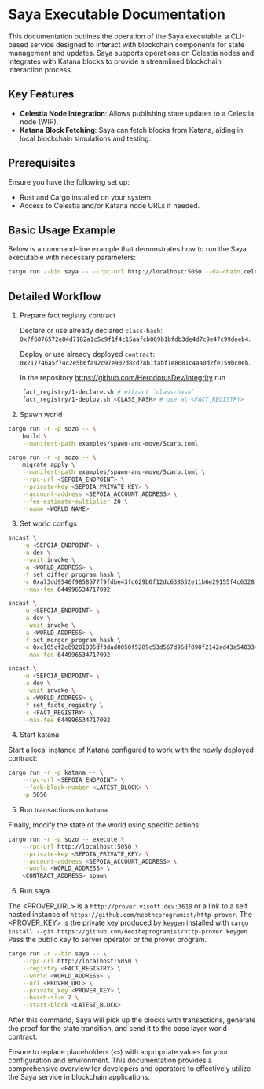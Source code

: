 # Saya Executable Documentation

This documentation outlines the operation of the Saya executable, a CLI-based service designed to interact with blockchain components for state management and updates. Saya supports operations on Celestia nodes and integrates with Katana blocks to provide a streamlined blockchain interaction process.

## Key Features

- **Celestia Node Integration**: Allows publishing state updates to a Celestia node (WIP).
- **Katana Block Fetching**: Saya can fetch blocks from Katana, aiding in local blockchain simulations and testing.

## Prerequisites

Ensure you have the following set up:

- Rust and Cargo installed on your system.
- Access to Celestia and/or Katana node URLs if needed.

## Basic Usage Example

Below is a command-line example that demonstrates how to run the Saya executable with necessary parameters:

```bash
cargo run --bin saya -- --rpc-url http://localhost:5050 --da-chain celestia --celestia-node-url http://127.0.0.1:26658 --celestia-namespace mynm --celestia-node-auth-token eyJhbGciOiJIUzI1NiIsInR5cCI6IkpXVCJ9.....
```

## Detailed Workflow

1. Prepare fact registry contract

   Declare or use already declared `class-hash`: `0x7f6076572e04d7182a1c5c9f1f4c15aafcb069b1bfdb3de4d7c9e47c99deeb4`.

   Deploy or use already deployed `contract`: `0x217746a5f74c2e5b6fa92c97e902d8cd78b1fabf1e8081c4aa0d2fe159bc0eb`.

   In the repository https://github.com/HerodotusDev/integrity run

```bash
    fact_registry/1-declare.sh # extract `class-hash`
    fact_registry/1-deploy.sh <CLASS_HASH> # use at <FACT_REGISTRY>
```

2. Spawn world

```bash
cargo run -r -p sozo -- \
    build \
    --manifest-path examples/spawn-and-move/Scarb.toml

cargo run -r -p sozo -- \
    migrate apply \
    --manifest-path examples/spawn-and-move/Scarb.toml \
    --rpc-url <SEPOIA_ENDPOINT> \
    --private-key <SEPOIA_PRIVATE_KEY> \
    --account-address <SEPOIA_ACCOUNT_ADDRESS> \
    --fee-estimate-multiplier 20 \
    --name <WORLD_NAME>
```

3. Set world configs

```bash
sncast \
    -u <SEPOIA_ENDPOINT> \
    -a dev \
    --wait invoke \
    -a <WORLD_ADDRESS> \
    -f set_differ_program_hash \
    -c 0xa73dd9546f9858577f9fdbe43fd629b6f12dc638652e11b6e29155f4c6328 \
    --max-fee 644996534717092

sncast \
    -u <SEPOIA_ENDPOINT> \
    -a dev \
    --wait invoke \
    -a <WORLD_ADDRESS> \
    -f set_merger_program_hash \
    -c 0xc105cf2c69201005df3dad0050f5289c53d567d96df890f2142ad43a540334 \
    --max-fee 644996534717092

sncast \
    -u <SEPOIA_ENDPOINT> \
    -a dev \
    --wait invoke \
    -a <WORLD_ADDRESS> \
    -f set_facts_registry \
    -c <FACT_REGISTRY> \
    --max-fee 644996534717092
```

4. Start katana

Start a local instance of Katana configured to work with the newly deployed contract:

```bash
cargo run -r -p katana -- \
    --rpc-url <SEPOIA_ENDPOINT> \
    --fork-block-number <LATEST_BLOCK> \
    -p 5050
```

5. Run transactions on `katana`

Finally, modify the state of the world using specific actions:

```bash
cargo run -r -p sozo -- execute \
    --rpc-url http://localhost:5050 \
    --private-key <SEPOIA_PRIVATE_KEY> \
    --account-address <SEPOIA_ACCOUNT_ADDRESS> \
    --world <WORLD_ADDRESS> \
    <CONTRACT_ADDRESS> spawn

```

6. Run saya

The <PROVER_URL> is a `http://prover.visoft.dev:3618` or a link to a self hosted instance of `https://github.com/neotheprogramist/http-prover`.
The <PROVER_KEY> is the private key produced by `keygen` installed with `cargo install --git https://github.com/neotheprogramist/http-prover keygen`. Pass the public key to server operator or the prover program.

```bash
cargo run -r --bin saya -- \
    --rpc-url http://localhost:5050 \
    --registry <FACT_REGISTRY> \
    --world <WORLD_ADDRESS> \
    --url <PROVER_URL> \
    --private_key <PROVER_KEY> \
    --batch-size 2 \
    --start-block <LATEST_BLOCK>
```

After this command, Saya will pick up the blocks with transactions, generate the proof for the state transition, and send it to the base layer world contract.

Ensure to replace placeholders (`<>`) with appropriate values for your configuration and environment. This documentation provides a comprehensive overview for developers and operators to effectively utilize the Saya service in blockchain applications.
